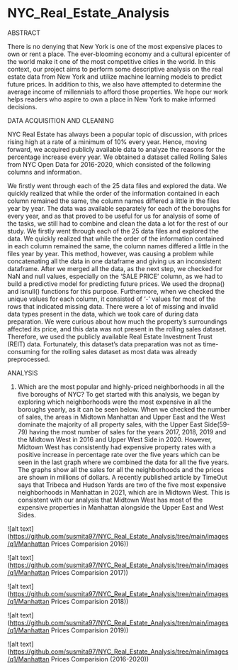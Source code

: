 # NYC_Real_Estate_Analysis

ABSTRACT

There is no denying that New York is one of the most expensive places to
own or rent a place. The ever-blooming economy and a cultural epicenter of
the world make it one of the most competitive cities in the world. In this
context, our project aims to perform some descriptive analysis on the real
estate data from New York and utilize machine learning models to predict
future prices. In addition to this, we also have attempted to determine the
average income of millennials to afford those properties. We hope our work
helps readers who aspire to own a place in New York to make informed
decisions.

DATA ACQUISITION AND CLEANING

NYC Real Estate has always been a popular topic of discussion, with prices
rising high at a rate of a minimum of 10% every year. Hence, moving
forward, we acquired publicly available data to analyze the reasons for the
percentage increase every year. We obtained a dataset called Rolling Sales
from NYC Open Data for 2016-2020, which consisted of the following
columns and information.

We firstly went through each of the 25 data files and explored the data. We
quickly realized that while the order of the information contained in each
column remained the same, the column names differed a little in the files year
by year. The data was available separately for each of the boroughs for every
year, and as that proved to be useful for us for analysis of some of the tasks,
we still had to combine and clean the data a lot for the rest of our study. We
firstly went through each of the 25 data files and explored the data. We
quickly realized that while the order of the information contained in each
column remained the same, the column names differed a little in the files year
by year. This method, however, was causing a problem while concatenating
all the data in one dataframe and giving us an inconsistent dataframe.
After we merged all the data, as the next step, we checked for NaN and null
values, especially on the ‘SALE PRICE’ column, as we had to build a
predictive model for predicting future prices. We used the dropna() and
isnull() functions for this purpose. Furthermore, when we checked the unique
values for each column, it consisted of ‘-’ values for most of the rows that
indicated missing data. There were a lot of missing and invalid data types
present in the data, which we took care of during data preparation.
We were curious about how much the property’s surroundings affected its
price, and this data was not present in the rolling sales dataset. Therefore, we
used the publicly available Real Estate Investment Trust (REIT) data.
Fortunately, this dataset’s data preparation was not as time-consuming for the
rolling sales dataset as most data was already preprocessed.

ANALYSIS

1. Which are the most popular and highly-priced neighborhoods in all
the five boroughs of NYC?
To get started with this analysis, we began by exploring which neighborhoods
were the most expensive in all the boroughs yearly, as it can be seen below.
When we checked the number of sales, the areas in Midtown Manhattan and
Upper East and the West dominate the majority of all property sales, with the
Upper East Side(59-79) having the most number of sales for the years 2017,
2018, 2019 and the Midtown West in 2016 and Upper West Side in 2020.
However, Midtown West has consistently had expensive property rates with a
positive increase in percentage rate over the five years which can be seen in
the last graph where we combined the data for all the five years. The graphs
show all the sales for all the neighborhoods and the prices are shown in
millions of dollars. A recently published article by TimeOut says that Tribeca
and Hudson Yards are two of the five most expensive neighborhoods in
Manhattan in 2021, which are in Midtown West. This is consistent with our
analysis that Midtown West has most of the expensive properties in
Manhattan alongside the Upper East and West Sides.

![alt text](https://github.com/susmita97/NYC_Real_Estate_Analysis/tree/main/images/q1/Manhattan Prices Comparision 2016))

![alt text](https://github.com/susmita97/NYC_Real_Estate_Analysis/tree/main/images/q1/Manhattan Prices Comparision 2017))

![alt text](https://github.com/susmita97/NYC_Real_Estate_Analysis/tree/main/images/q1/Manhattan Prices Comparision 2018))

![alt text](https://github.com/susmita97/NYC_Real_Estate_Analysis/tree/main/images/q1/Manhattan Prices Comparision 2019))

![alt text](https://github.com/susmita97/NYC_Real_Estate_Analysis/tree/main/images/q1/Manhattan Prices Comparision (2016-2020))

